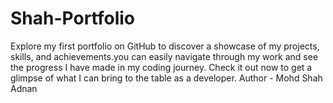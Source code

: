 # Shah-Portfolio
Explore my first portfolio on GitHub to discover a showcase of my projects, skills, and achievements.you can easily navigate through my work and see the progress I have made in my coding journey. Check it out now to get a glimpse of what I can bring to the table as a developer.
Author - Mohd Shah Adnan
